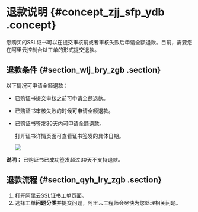 # 退款说明 {#concept_zjj_sfp_ydb .concept}

您购买的SSL证书可以在提交审核前或者审核失败后申请全额退款。目前，需要您在阿里云控制台以工单的形式提交退款。

## 退款条件 {#section_wlj_bry_zgb .section}

以下情况可申请全额退款：

-   已购证书提交审核之前可申请全额退款。
-   已购证书审核失败的时候可申请全额退款。
-   已购证书签发30天内可申请全额退款。

    打开证书详情页面可查看证书签发的具体日期。

    ![](http://static-aliyun-doc.oss-cn-hangzhou.aliyuncs.com/assets/img/13563/155192961040235_zh-CN.png)


**说明：** 已购证书已成功签发超过30天不支持退款。

## 退款流程 {#section_qyh_lry_zgb .section}

1.  打开[阿里云SSL证书工单页面](https://workorder-intl.console.aliyun.com/#/ticket/add?productId=80)。
2.  选择工单**问题分类**并提交问题，阿里云工程师会尽快为您处理相关问题。

